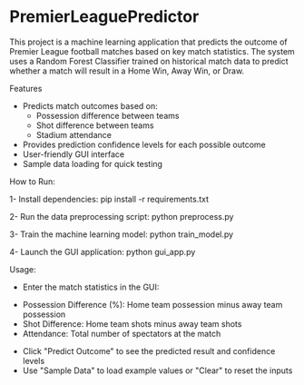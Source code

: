 # PremierLeaguePredictor

This project is a machine learning application that predicts the outcome of Premier League football matches based on key match statistics. The system uses a Random Forest Classifier trained on historical match data to predict whether a match will result in a Home Win, Away Win, or Draw.

Features
- Predicts match outcomes based on:
  + Possession difference between teams
  + Shot difference between teams
  + Stadium attendance
- Provides prediction confidence levels for each possible outcome
- User-friendly GUI interface
- Sample data loading for quick testing

How to Run:

1- Install dependencies: pip install -r requirements.txt

2- Run the data preprocessing script: python preprocess.py

3- Train the machine learning model: python train_model.py

4- Launch the GUI application: python gui_app.py
 
Usage:
- Enter the match statistics in the GUI:
 + Possession Difference (%): Home team possession minus away team possession
 + Shot Difference: Home team shots minus away team shots
 + Attendance: Total number of spectators at the match
- Click "Predict Outcome" to see the predicted result and confidence levels
- Use "Sample Data" to load example values or "Clear" to reset the inputs
